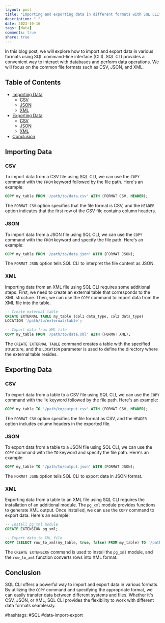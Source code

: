 ```yaml
---
layout: post
title: "Importing and exporting data in different formats with SQL CLI"
description: " "
date: 2023-10-16
tags: [data]
comments: true
share: true
---
```


In this blog post, we will explore how to import and export data in various formats using SQL command-line interface (CLI). SQL CLI provides a convenient way to interact with databases and perform data operations. We will focus on the common file formats such as CSV, JSON, and XML.

## Table of Contents
- [Importing Data](#importing-data)
    - [CSV](#csv)
    - [JSON](#json)
    - [XML](#xml)
- [Exporting Data](#exporting-data)
    - [CSV](#csv-1)
    - [JSON](#json-1)
    - [XML](#xml-1)
- [Conclusion](#conclusion)

## Importing Data

### CSV

To import data from a CSV file using SQL CLI, we can use the `COPY` command with the `FROM` keyword followed by the file path. Here's an example:

```sql
COPY my_table FROM '/path/to/data.csv' WITH (FORMAT CSV, HEADER);
```

The `FORMAT CSV` option specifies that the file format is CSV, and the `HEADER` option indicates that the first row of the CSV file contains column headers.

### JSON

To import data from a JSON file using SQL CLI, we can use the `COPY` command with the `FROM` keyword and specify the file path. Here's an example:

```sql
COPY my_table FROM '/path/to/data.json' WITH (FORMAT JSON);
```

The `FORMAT JSON` option tells SQL CLI to interpret the file content as JSON.

### XML

Importing data from an XML file using SQL CLI requires some additional steps. First, we need to create an external table that corresponds to the XML structure. Then, we can use the `COPY` command to import data from the XML file into the table.

```sql
-- Create external table
CREATE EXTERNAL TABLE my_table (col1 data_type, col2 data_type)
LOCATION '/path/to/external/table';

-- Import data from XML file
COPY my_table FROM '/path/to/data.xml' WITH (FORMAT XML);
```

The `CREATE EXTERNAL TABLE` command creates a table with the specified structure, and the `LOCATION` parameter is used to define the directory where the external table resides.

## Exporting Data

### CSV

To export data from a table to a CSV file using SQL CLI, we can use the `COPY` command with the `TO` keyword followed by the file path. Here's an example:

```sql
COPY my_table TO '/path/to/output.csv' WITH (FORMAT CSV, HEADER);
```

The `FORMAT CSV` option specifies the file format as CSV, and the `HEADER` option includes column headers in the exported file.

### JSON

To export data from a table to a JSON file using SQL CLI, we can use the `COPY` command with the `TO` keyword and specify the file path. Here's an example:

```sql
COPY my_table TO '/path/to/output.json' WITH (FORMAT JSON);
```

The `FORMAT JSON` option tells SQL CLI to export data in JSON format.

### XML

Exporting data from a table to an XML file using SQL CLI requires the installation of an additional module. The `pg_xml` module provides functions to generate XML output. Once installed, we can use the `COPY` command to export data. Here's an example:

```sql
-- Install pg_xml module
CREATE EXTENSION pg_xml;

-- Export data to XML file
COPY (SELECT row_to_xml(my_table, true, false) FROM my_table) TO '/path/to/output.xml';
```

The `CREATE EXTENSION` command is used to install the `pg_xml` module, and the `row_to_xml` function converts rows into XML format.

## Conclusion

SQL CLI offers a powerful way to import and export data in various formats. By utilizing the `COPY` command and specifying the appropriate format, we can easily transfer data between different systems and files. Whether it's CSV, JSON, or XML, SQL CLI provides the flexibility to work with different data formats seamlessly.

#hashtags: #SQL #data-import-export